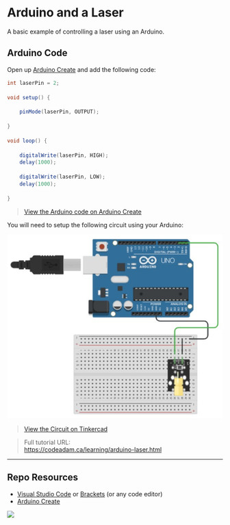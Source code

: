 # Arduino and a Laser

A basic example of controlling a laser using an Arduino.

## Arduino Code

Open up [Arduino Create](https://create.arduino.cc/editor/) and add the following code:

```csharp
int laserPin = 2;

void setup() {

	pinMode(laserPin, OUTPUT);

}

void loop() {

	digitalWrite(laserPin, HIGH);
	delay(1000);

	digitalWrite(laserPin, LOW);
	delay(1000);

}
```

> [View the Arduino code on Arduino Create](https://create.arduino.cc/editor/professoradam/bd120ce7-2329-44db-a472-d7aa5f767a20/preview)

You will need to setup the following circuit using your Arduino:

![Tinkercad Circuit](_readme/tinkercad-laser.jpg)

> [View the Circuit on Tinkercad](https://www.tinkercad.com/things/4gRQcWldkm2-arduino-laser)

> Full tutorial URL:  
> https://codeadam.ca/learning/arduino-laser.html

---

## Repo Resources

- [Visual Studio Code](https://code.visualstudio.com/) or [Brackets](http://brackets.io/) (or any code editor)
- [Arduino Create](https://create.arduino.cc/editor)

<a href="https://codeadam.ca">
<img src="https://codeadam.ca/images/code-block.png" width="100">
</a>
